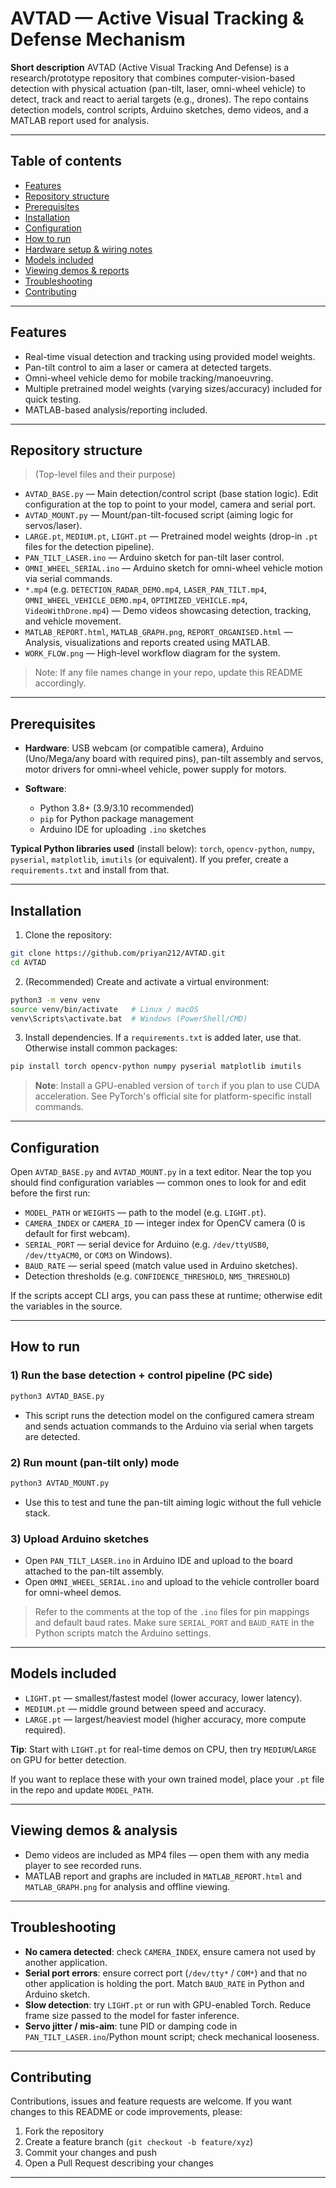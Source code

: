 # AVTAD — Active Visual Tracking & Defense Mechanism

**Short description**
AVTAD (Active Visual Tracking And Defense) is a research/prototype repository that combines computer-vision-based detection with physical actuation (pan-tilt, laser, omni-wheel vehicle) to detect, track and react to aerial targets (e.g., drones). The repo contains detection models, control scripts, Arduino sketches, demo videos, and a MATLAB report used for analysis.

---

## Table of contents

* [Features](#features)
* [Repository structure](#repository-structure)
* [Prerequisites](#prerequisites)
* [Installation](#installation)
* [Configuration](#configuration)
* [How to run](#how-to-run)
* [Hardware setup & wiring notes](#hardware-setup--wiring-notes)
* [Models included](#models-included)
* [Viewing demos & reports](#viewing-demos--reports)
* [Troubleshooting](#troubleshooting)
* [Contributing](#contributing)

---

## Features

* Real-time visual detection and tracking using provided model weights.
* Pan-tilt control to aim a laser or camera at detected targets.
* Omni-wheel vehicle demo for mobile tracking/manoeuvring.
* Multiple pretrained model weights (varying sizes/accuracy) included for quick testing.
* MATLAB-based analysis/reporting included.

---

## Repository structure

> (Top-level files and their purpose)

* `AVTAD_BASE.py` — Main detection/control script (base station logic). Edit configuration at the top to point to your model, camera and serial port.
* `AVTAD_MOUNT.py` — Mount/pan-tilt-focused script (aiming logic for servos/laser).
* `LARGE.pt`, `MEDIUM.pt`, `LIGHT.pt` — Pretrained model weights (drop-in `.pt` files for the detection pipeline).
* `PAN_TILT_LASER.ino` — Arduino sketch for pan-tilt laser control.
* `OMNI_WHEEL_SERIAL.ino` — Arduino sketch for omni-wheel vehicle motion via serial commands.
* `*.mp4` (e.g. `DETECTION_RADAR_DEMO.mp4`, `LASER_PAN_TILT.mp4`, `OMNI_WHEEL_VEHICLE_DEMO.mp4`, `OPTIMIZED_VEHICLE.mp4`, `VideoWithDrone.mp4`) — Demo videos showcasing detection, tracking, and vehicle movement.
* `MATLAB_REPORT.html`, `MATLAB_GRAPH.png`, `REPORT_ORGANISED.html` — Analysis, visualizations and reports created using MATLAB.
* `WORK_FLOW.png` — High-level workflow diagram for the system.

> Note: If any file names change in your repo, update this README accordingly.

---

## Prerequisites

* **Hardware**: USB webcam (or compatible camera), Arduino (Uno/Mega/any board with required pins), pan-tilt assembly and servos, motor drivers for omni-wheel vehicle, power supply for motors.
* **Software**:

  * Python 3.8+ (3.9/3.10 recommended)
  * `pip` for Python package management
  * Arduino IDE for uploading `.ino` sketches

**Typical Python libraries used** (install below):
`torch`, `opencv-python`, `numpy`, `pyserial`, `matplotlib`, `imutils` (or equivalent). If you prefer, create a `requirements.txt` and install from that.

---

## Installation

1. Clone the repository:

```bash
git clone https://github.com/priyan212/AVTAD.git
cd AVTAD
```

2. (Recommended) Create and activate a virtual environment:

```bash
python3 -m venv venv
source venv/bin/activate   # Linux / macOS
venv\Scripts\activate.bat  # Windows (PowerShell/CMD)
```

3. Install dependencies. If a `requirements.txt` is added later, use that. Otherwise install common packages:

```bash
pip install torch opencv-python numpy pyserial matplotlib imutils
```

> **Note**: Install a GPU-enabled version of `torch` if you plan to use CUDA acceleration. See PyTorch's official site for platform-specific install commands.

---

## Configuration

Open `AVTAD_BASE.py` and `AVTAD_MOUNT.py` in a text editor. Near the top you should find configuration variables — common ones to look for and edit before the first run:

* `MODEL_PATH` or `WEIGHTS` — path to the model (e.g. `LIGHT.pt`).
* `CAMERA_INDEX` or `CAMERA_ID` — integer index for OpenCV camera (0 is default for first webcam).
* `SERIAL_PORT` — serial device for Arduino (e.g. `/dev/ttyUSB0`, `/dev/ttyACM0`, or `COM3` on Windows).
* `BAUD_RATE` — serial speed (match value used in Arduino sketches).
* Detection thresholds (e.g. `CONFIDENCE_THRESHOLD`, `NMS_THRESHOLD`)

If the scripts accept CLI args, you can pass these at runtime; otherwise edit the variables in the source.

---

## How to run

### 1) Run the base detection + control pipeline (PC side)

```bash
python3 AVTAD_BASE.py
```

* This script runs the detection model on the configured camera stream and sends actuation commands to the Arduino via serial when targets are detected.

### 2) Run mount (pan-tilt only) mode

```bash
python3 AVTAD_MOUNT.py
```

* Use this to test and tune the pan-tilt aiming logic without the full vehicle stack.

### 3) Upload Arduino sketches

* Open `PAN_TILT_LASER.ino` in Arduino IDE and upload to the board attached to the pan-tilt assembly.
* Open `OMNI_WHEEL_SERIAL.ino` and upload to the vehicle controller board for omni-wheel demos.

> Refer to the comments at the top of the `.ino` files for pin mappings and default baud rates. Make sure `SERIAL_PORT` and `BAUD_RATE` in the Python scripts match the Arduino settings.

---

## Models included

* `LIGHT.pt` — smallest/fastest model (lower accuracy, lower latency).
* `MEDIUM.pt` — middle ground between speed and accuracy.
* `LARGE.pt` — largest/heaviest model (higher accuracy, more compute required).

**Tip**: Start with `LIGHT.pt` for real-time demos on CPU, then try `MEDIUM`/`LARGE` on GPU for better detection.

If you want to replace these with your own trained model, place your `.pt` file in the repo and update `MODEL_PATH`.

---

## Viewing demos & analysis

* Demo videos are included as MP4 files — open them with any media player to see recorded runs.
* MATLAB report and graphs are included in `MATLAB_REPORT.html` and `MATLAB_GRAPH.png` for analysis and offline viewing.

---

## Troubleshooting

* **No camera detected**: check `CAMERA_INDEX`, ensure camera not used by another application.
* **Serial port errors**: ensure correct port (`/dev/tty*` / `COM*`) and that no other application is holding the port. Match `BAUD_RATE` in Python and Arduino sketch.
* **Slow detection**: try `LIGHT.pt` or run with GPU-enabled Torch. Reduce frame size passed to the model for faster inference.
* **Servo jitter / mis-aim**: tune PID or damping code in `PAN_TILT_LASER.ino`/Python mount script; check mechanical looseness.

---

## Contributing

Contributions, issues and feature requests are welcome. If you want changes to this README or code improvements, please:

1. Fork the repository
2. Create a feature branch (`git checkout -b feature/xyz`)
3. Commit your changes and push
4. Open a Pull Request describing your changes

---
